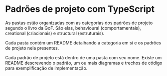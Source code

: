 # Padrões de projeto com TypeScript

As pastas estão organizadas com as categorias dos padrões de projeto segundo o livro da GoF. São elas, behavioural (comportamentais), creational (criacionais) e structural (estruturais).

Cada pasta contém um README detalhando a categoria em si e os padrões de projeto nela presentes.

Cada padrão de projeto está dentro de uma pasta com seu nome. Existe um README descrevendo o padrão, um ou mais diagramas e trechos de código para exemplificação de implementação.
